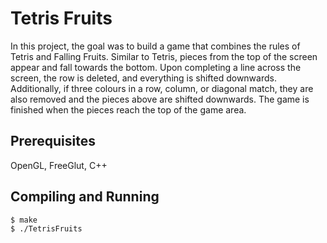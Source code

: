 # Tetris Fruits

In this project, the goal was to build a game that combines the rules of Tetris and Falling Fruits. Similar to Tetris, pieces from the top of the screen appear and fall towards the bottom. Upon completing a line across the screen, the row is deleted, and everything is shifted downwards. Additionally, if three colours in a row, column, or diagonal match, they are also removed and the pieces above are shifted downwards. The game is finished when the pieces reach the top of the game area.

## Prerequisites

OpenGL, FreeGlut, C++

## Compiling and Running

```
$ make  
$ ./TetrisFruits
```